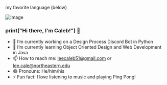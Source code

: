 my favorite language (below)

![image](https://user-images.githubusercontent.com/79390102/116929688-c8109300-ac2c-11eb-919e-1977a2ffeac2.png)

### print("Hi there, I'm Caleb!") 👋

- 🔭 I’m currently working on a Design Process Discord Bot in Python
- 🌱 I’m currently learning Object Oriented Design and Web Development in Java 
- 📫 How to reach me: leecaleb51@gmail.com or lee.cale@northeastern.edu
- 😄 Pronouns: He/him/his
- ⚡ Fun fact: I love listening to music and playing Ping Pong!


